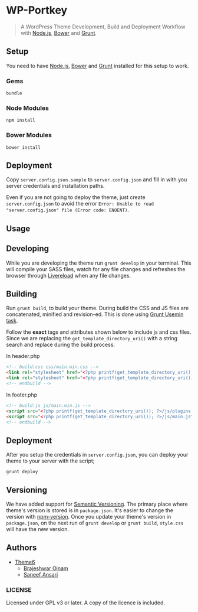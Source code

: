 # WP-Portkey

> A WordPress Theme Development, Build and Deployment Workflow with [Node.js](http://nodejs.org/), [Bower](http://bower.io/) and [Grunt](http://gruntjs.com/).

## Setup

You need to have [Node.js](http://nodejs.org/), [Bower](http://bower.io/) and [Grunt](http://gruntjs.com/) installed for this setup to work.

### Gems
`bundle`

### Node Modules
`npm install`

### Bower Modules
`bower install`

## Deployment
Copy `server.config.json.sample` to `server.config.json` and fill in with you server credentials and installation paths.

Even if you are not going to deploy the theme, just create `server.config.json` to avoid the error `Error: Unable to read "server.config.json" file (Error code: ENOENT)`.

## Usage

## Developing
While you are developing the theme run `grunt develop` in your terminal. This will compile your SASS files, watch for any file changes and refreshes the browser through [Livereload](http://feedback.livereload.com/knowledgebase/articles/86242-how-do-i-install-and-use-the-browser-extensions) when any file changes.

## Building
Run `grunt build`, to build your theme. During build the CSS and JS files are concatenated, minified and revision-ed. This is done using [Grunt Usemin task](https://github.com/yeoman/grunt-usemin).

Follow the **exact** tags and attributes shown below to include js and css files. Since we are replacing the `get_template_directory_uri()` with a string search and replace during the build process.

In header.php
```html
<!-- build:css css/main.min.css -->
<link rel="stylesheet" href="<?php printf(get_template_directory_uri()); ?>/bower_components/normalize.css/normalize.css">
<link rel="stylesheet" href="<?php printf(get_template_directory_uri()); ?>/css/main.css">
<!-- endbuild -->
```

In footer.php
```html
<!-- build:js js/main.min.js -->
<script src="<?php printf(get_template_directory_uri()); ?>/js/plugins.js"></script>
<script src="<?php printf(get_template_directory_uri()); ?>/js/main.js"></script>
<!-- endbuild -->
```

## Deployment

After you setup the credentials in `server.config.json`, you can deploy your theme to your server with the script;

`grunt deploy`

## Versioning
We have added support for [Semantic Versioning](http://semver.org/). The primary place where theme's version is stored is in `package.json`. It's easier to change the version with [npm-version](https://www.npmjs.org/doc/cli/npm-version.html). Once you update your theme's version in `package.json`, on the next run of `grunt develop` or `grunt build`, `style.css` will have the new version.

## Authors

* [Theme6](http://theme6.com/)
  * [Brajeshwar Oinam](http://brajeshwar.me/)
  * [Saneef Ansari](http://saneef.com/)

### LICENSE

Licensed under GPL v3 or later. A copy of the licence is included.
